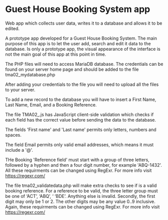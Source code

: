 # Guest House Booking System app
Web app which collects user data, writes it to a database and allows it to be edited.

A prototype app developed for a Guest House Booking System. The main purpose of this app is to let the user add, search and edit it  data to the database. Is only a prototype app, the visual appearance of the interface is not the main goal of this app at this point in time. 

The PHP files will need to access MariaDB database. The credentials can be found on your server home page and should be added to the file tma02_mydatabase.php

After adding your credentials to the file you will need to upload all the files to your server.

To add a new record to the database you will have to insert a First Name, Last Name, Email, and a Booking Reference. 

The file TMA02_.js has JavaScript client-side validation which checks if each field has the correct value before sending the data to the database. 

The fields 'First name' and 'Last name' permits only letters, numbers and spaces.

The field Email permits only valid email addresses, which means it must include a '@'. 

THe Booking 'Reference field' must start with a group of three letters, followed by a hyphen and then a four digit number, for example 'ABQ-1432'. All these requirments can be changed using RegExr. For more info visit https://regexr.com/ 

The file tma02_validatedata.php will make extra checks to see if is a valid booking reference. 
For a reference to be valid, the three letter group must be one of ‘ACT’, ‘ABQ’, ‘ ‘BDE’. Anything else is invalid.
Secondly, the first digit may only be 1 or 2. The other digits may be any value 0..9 inclusive.
Again, these requirments can be changed using RegExr. For more info visit https://regexr.com/ 




